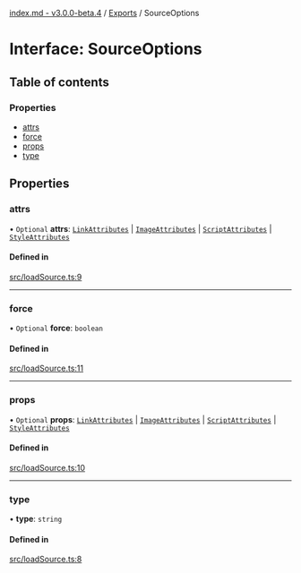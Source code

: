 [index.md - v3.0.0-beta.4](../README.md) / [Exports](../modules.md) / SourceOptions

# Interface: SourceOptions

## Table of contents

### Properties

- [attrs](SourceOptions.md#attrs)
- [force](SourceOptions.md#force)
- [props](SourceOptions.md#props)
- [type](SourceOptions.md#type)

## Properties

### attrs

• `Optional` **attrs**: [`LinkAttributes`](../modules.md#linkattributes) \| [`ImageAttributes`](../modules.md#imageattributes) \| [`ScriptAttributes`](../modules.md#scriptattributes) \| [`StyleAttributes`](../modules.md#styleattributes)

#### Defined in

[src/loadSource.ts:9](https://github.com/saqqdy/js-cool/blob/981d0bb/src/loadSource.ts#L9)

---

### force

• `Optional` **force**: `boolean`

#### Defined in

[src/loadSource.ts:11](https://github.com/saqqdy/js-cool/blob/981d0bb/src/loadSource.ts#L11)

---

### props

• `Optional` **props**: [`LinkAttributes`](../modules.md#linkattributes) \| [`ImageAttributes`](../modules.md#imageattributes) \| [`ScriptAttributes`](../modules.md#scriptattributes) \| [`StyleAttributes`](../modules.md#styleattributes)

#### Defined in

[src/loadSource.ts:10](https://github.com/saqqdy/js-cool/blob/981d0bb/src/loadSource.ts#L10)

---

### type

• **type**: `string`

#### Defined in

[src/loadSource.ts:8](https://github.com/saqqdy/js-cool/blob/981d0bb/src/loadSource.ts#L8)
